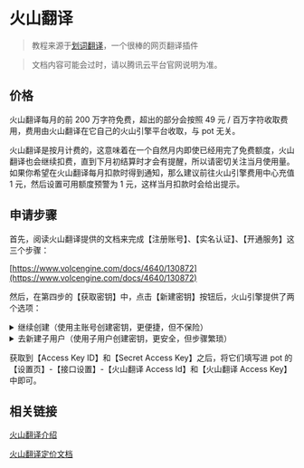 # 火山翻译

> 教程来源于[划词翻译](https://hcfy.app/)，一个很棒的网页翻译插件

> 文档内容可能会过时，请以腾讯云平台官网说明为准。

## 价格

火山翻译每月的前 200 万字符免费，超出的部分会按照 49 元 / 百万字符收取费用，费用由火山翻译在它自己的火山引擎平台收取，与 pot 无关。

火山翻译是按月计费的，这意味着在一个自然月内即使已经用完了免费额度，火山翻译也会继续扣费，直到下月初结算时才会有提醒，所以请密切关注当月使用量。如果你希望在火山翻译每月扣款时得到通知，那么建议前往火山引擎费用中心充值 1 元，然后设置可用额度预警为 1 元，这样当月扣款时会给出提示。

## 申请步骤

首先，阅读火山翻译提供的文档来完成【注册账号】、【实名认证】、【开通服务】这三个步骤：

[https://www.volcengine.com/docs/4640/130872](https://www.volcengine.com/docs/4640/130872)

然后，在第四步的【获取密钥】中，点击【新建密钥】按钮后，火山引擎提供了两个选项：

<details><summary>继续创建（使用主账号创建密钥，更便捷，但不保险）</summary>
<p>

选择【继续创建】后，表格里会出现一条新的数据，其中就包含我们要用到的【Access Key ID】和【Secret Access Key】。

</p>
</details>
<details><summary>去新建子用户（使用子用户创建密钥，更安全，但步骤繁琐）</summary>
<p>

略

</p>
</details>

获取到【Access Key ID】和【Secret Access Key】之后，将它们填写进 pot 的【设置页】-【接口设置】-【火山翻译 Access Id】和【火山翻译 Access Key】中即可。

## 相关链接

[火山翻译介绍](https://www.volcengine.com/product/machine-translation)

[火山翻译定价文档](https://www.volcengine.com/docs/4640/68515)
